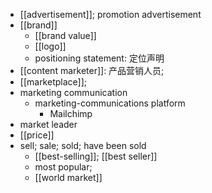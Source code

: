 - [[advertisement]]; promotion advertisement
- [[brand]]
    - [[brand value]]
    - [[logo]]
    - positioning statement: 定位声明
- [[content marketer]]: 产品营销人员;
- [[marketplace]];
- marketing communication
    - marketing-communications platform
        - Mailchimp
- market leader
- [[price]]
- sell; sale; sold; have been sold
    - [[best-selling]]; [[best seller]]
    - most popular;
    - [[world market]]
